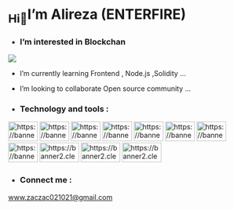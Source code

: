 # <sub>Hi👋</sub>I’m Alireza (ENTERFIRE)
- ###  I’m interested in Blockchan
![](https://media2.giphy.com/media/Wu4TiWLLFqxk4KMRiU/200w.gif)



- I’m currently learning Frontend , Node.js ,Solidity ...
- I’m looking to collaborate Open source community ...

- ### Technology and tools :
<picture>
  <source media="(prefers-color-scheme: light)" srcset="https://1000logos.net/wp-content/uploads/2017/03/Linux-Logo-2008.png" width="60" height="40" >
  <img alt="https://banner2.cleanpng.com/20190418/rgf/kisspng-ethereum-portable-network-graphics-computer-icons-developers-icon-request-icon-ethereum-5cb941c1cb12b1.1213852915556448658318.jpg">
</picture>
<picture>
  <source media="(prefers-color-scheme: light)" srcset="https://raw.githubusercontent.com/devicons/devicon/master/icons/javascript/javascript-original.svg" width="60" height="40" >
  <img alt="https://banner2.cleanpng.com/20190418/rgf/kisspng-ethereum-portable-network-graphics-computer-icons-developers-icon-request-icon-ethereum-5cb941c1cb12b1.1213852915556448658318.jpg">
</picture>
<picture>
  <source media="(prefers-color-scheme: light)" srcset="https://raw.githubusercontent.com/devicons/devicon/master/icons/react/react-original-wordmark.svg" width="60" height="40" >
  <img alt="https://banner2.cleanpng.com/20190418/rgf/kisspng-ethereum-portable-network-graphics-computer-icons-developers-icon-request-icon-ethereum-5cb941c1cb12b1.1213852915556448658318.jpg">
</picture>
<picture>
  <source media="(prefers-color-scheme: light)" srcset="https://camo.githubusercontent.com/5fa137d222dde7b69acd22c6572a065ce3656e6ffa1f5e88c1b5c7a935af3cc6/68747470733a2f2f63646e2e6a7364656c6976722e6e65742f67682f64657669636f6e732f64657669636f6e2f69636f6e732f7673636f64652f7673636f64652d6f726967696e616c2e737667" width="60" height="40" >
  <img alt="https://banner2.cleanpng.com/20190418/rgf/kisspng-ethereum-portable-network-graphics-computer-icons-developers-icon-request-icon-ethereum-5cb941c1cb12b1.1213852915556448658318.jpg">
</picture>
<picture>
  <source media="(prefers-color-scheme: light)" srcset="https://camo.githubusercontent.com/7542f8f8890accb8a036480334c6a3c1e1af0aaf727bc855f5f4b340f0d15d4d/68747470733a2f2f63646e2e6a7364656c6976722e6e65742f67682f64657669636f6e732f64657669636f6e2f69636f6e732f736f6c69646974792f736f6c69646974792d706c61696e2e737667" width="60" height="40" >
  <img alt="https://banner2.cleanpng.com/20190418/rgf/kisspng-ethereum-portable-network-graphics-computer-icons-developers-icon-request-icon-ethereum-5cb941c1cb12b1.1213852915556448658318.jpg">
</picture>
<picture>
  <source media="(prefers-color-scheme: light)" srcset="https://github.com/BahadorGh/BahadorGh/raw/main/web3js.svg" width="60" height="40" >
  <img alt="https://banner2.cleanpng.com/20190418/rgf/kisspng-ethereum-portable-network-graphics-computer-icons-developers-icon-request-icon-ethereum-5cb941c1cb12b1.1213852915556448658318.jpg">
</picture>

<picture>
  <source media="(prefers-color-scheme: light)" srcset="https://github.com/BahadorGh/BahadorGh/raw/main/hardhat.svg" width="60" height="40">
  <img alt="https://banner2.cleanpng.com/20190418/rgf/kisspng-ethereum-portable-network-graphics-computer-icons-developers-icon-request-icon-ethereum-5cb941c1cb12b1.1213852915556448658318.jpg">
</picture>
<picture>
  <source media="(prefers-color-scheme: light)" srcset="https://camo.githubusercontent.com/9458ada3a77d85cfe488492d5098f39529b8ce085da57ed54c49a72723674d80/68747470733a2f2f74727566666c6573756974652e636f6d2f696d672f74727566666c652d6c6f676f6d61726b2e737667" width="60" height="40" >
  <img alt="https://banner2.cleanpng.com/20190418/rgf/kisspng-ethereum-portable-network-graphics-computer-icons-developers-icon-request-icon-ethereum-5cb941c1cb12b1.1213852915556448658318.jpg">
</picture>
<picture>
  <source media="(prefers-color-scheme: light)" srcset="https://miro.medium.com/v2/resize:fit:624/1*DzRcrzfID0tboVlA-gCiCw.png" width="80" height="40" >
  <img alt="https://banner2.cleanpng.com/20190418/rgf/kisspng-ethereum-portable-network-graphics-computer-icons-developers-icon-request-icon-ethereum-5cb941c1cb12b1.1213852915556448658318.jpg">
</picture>
<picture>
  <source media="(prefers-color-scheme: light)" srcset="https://logowik.com/content/uploads/images/infura8896.logowik.com.webp" width="80" height="40" >
  <img alt="https://banner2.cleanpng.com/20190418/rgf/kisspng-ethereum-portable-network-graphics-computer-icons-developers-icon-request-icon-ethereum-5cb941c1cb12b1.1213852915556448658318.jpg">
</picture>
<picture>
  <source media="(prefers-color-scheme: light)" srcset="https://logowik.com/content/uploads/images/alchemy2038.jpg" width="80" height="40">
  <img alt="https://banner2.cleanpng.com/20190418/rgf/kisspng-ethereum-portable-network-graphics-computer-icons-developers-icon-request-icon-ethereum-5cb941c1cb12b1.1213852915556448658318.jpg">
</picture>

- ### Connect me :

www.zaczac021021@gmail.com

